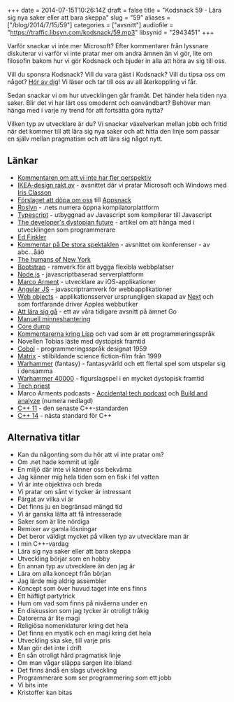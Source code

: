 +++
date = 2014-07-15T10:26:14Z
draft = false
title = "Kodsnack 59 - Lära sig nya saker eller att bara skeppa"
slug = "59"
aliases = ["/blog/2014/7/15/59"]
categories = ["avsnitt"]
audiofile = "https://traffic.libsyn.com/kodsnack/59.mp3"
libsynid = "2943451"
+++

Varför snackar vi inte mer Microsoft? Efter kommentarer från lyssnare diskuterar vi varför vi inte pratar mer om andra ämnen än vi gör, lite om filosofin bakom hur vi gör Kodsnack och bjuder in alla att höra av sig till oss.

Vill du sponsra Kodsnack? Vill du vara gäst i Kodsnack? Vill du tipsa oss om något? [Hör av dig](mailto:info@kodsnack.se)! Vi läser och tar till oss av all återkoppling vi får.

Sedan snackar vi om hur utvecklingen går framåt. Det händer hela tiden nya saker. Blir det vi har lärt oss omodernt och oanvändbart? Behöver man hänga med i varje ny trend för att fortsätta göra nytta?

Vilken typ av utvecklare är du? Vi snackar växelverkan mellan jobb och fritid när det kommer till att lära sig nya saker och att hitta den linje som passar en själv mellan pragmatism och att lära sig något nytt.

## Länkar ##
* [Kommentaren om att vi inte har fler perspektiv](http://www.idg.se/2.1085/1.568296/kodsnack--wwdc-i-backspegeln?articleRenderMode=listpostings#comment-1463335794)
* [IKEA-design rakt av](https://kodsnack.se/17/) - avsnittet där vi pratar Microsoft och Windows med [Iris Classon](http://irisclasson.com)
* [Förslaget att döpa om oss](http://www.idg.se/2.1085/1.568296/kodsnack--wwdc-i-backspegeln?articleRenderMode=listpostings#comment-1463350727) till  [Appsnack](http://appsnack.se)
* [Roslyn](https://roslyn.codeplex.com) - .nets numera öppna kompilatorplattform
* [Typescript](http://www.typescriptlang.org) - utbyggnad av Javascript som kompilerar till Javascript
* [The developer's dystopian future](https://the-pastry-box-project.net/ed-finkler/2014-july-6) - artikel om att hänga med i utvecklingen som programmerare
* [Ed Finkler](https://the-pastry-box-project.net/baker/ed-finkler)
* [Kommentar på De stora spektaklen](http://techworld.idg.se/2.2524/1.566128/kodsnack--vad-ar-en-konferens-vard?articleRenderMode=listpostings#comment-1439149591) - avsnittet om konferenser - av abc…åäö
* [The humans of New York](https://www.facebook.com/humansofnewyork)
* [Bootstrap](http://getbootstrap.com) - ramverk för att bygga flexibla webbplatser
* [Node.js](http://getbootstrap.com) - javascriptbaserad serverplattform
* [Marco Arment](http://www.marco.org) - utvecklare av iOS-applikationer
* [Angular JS](https://angularjs.org) - javascriptramverk för webbapplikationer
* [Web objects](http://en.wikipedia.org/wiki/WebObjects) - applikationsserver ursprungligen skapad av [Next](http://en.wikipedia.org/wiki/NeXT) och som fortfarande driver Apples webbutiker
* [Att lära sig gå](https://kodsnack.se/29/) - ett av våra tidigare avsnitt på ämnet Go
* [Manuell minneshantering](http://en.wikipedia.org/wiki/Manual_memory_management)
* [Core dump](http://en.wikipedia.org/wiki/Core_dump)
* [Kommentarerna kring Lisp](http://techworld.idg.se/2.2524/1.567252/kodsnack--lisp-i-alla-programmeringssprak?articleRenderMode=listpostings) och vad som är ett programmeringsspråk
* Novellen Tobias läste med dystopisk framtid
* [Cobol](http://en.wikipedia.org/wiki/Cobol) - programmeringsspråk designat 1959
* [Matrix](http://en.wikipedia.org/wiki/The_matrix) - stilbildande science fiction-film från 1999
* [Warhammer](http://en.wikipedia.org/wiki/Warhammer_Fantasy_%28disambiguation%29) (fantasy) - fantasyvärld och ett flertal spel som utspelar sig i densamma
* [Warhammer 40000](http://en.wikipedia.org/wiki/Warhammer_40,000) - figurslagspel i en mycket dystopisk framtid
* [Tech priest](http://warhammer40k.wikia.com/wiki/Tech-priest)
* Marco Arments podcasts - [Accidental tech podcast](http://atp.fm) och [Build and analyze](http://5by5.tv/buildanalyze) (numera nedlagd)
* [C++ 11](http://en.wikipedia.org/wiki/C%2B%2B11) - den senaste C++-standarden
* [C++ 14](http://en.wikipedia.org/wiki/C%2B%2B14) - nästa standard för C++

## Alternativa titlar ##
* Kan du någonting som du hör att vi inte pratar om?
* Om .net hade kommit ut igår
* En miljö där inte vi känner oss bekväma
* Jag känner mig hela tiden som en fisk i fel vatten
* Vi är inte objektiva och breda
* Vi pratar om sånt vi tycker är intressant
* Färgat av vilka vi är
* Det finns ju en begränsad mängd tid
* Vi är ganska lätta att få intresserade
* Saker som är lite nördiga
* Remixer av gamla lösningar
* Det beror väldigt mycket på vilken typ av utvecklare man är
* I min C++-vardag
* Lära sig nya saker eller att bara skeppa
* Utveckling börjar som en hobby
* En annan typ av utvecklare än den jag är
* Lära om alla koncept från början
* Jag lärde mig aldrig assembler
* Koncept som över huvud taget inte ens finns
* Ett häftigt partytrick
* Hum om vad som finns på nivåerna under en
* En diskussion som jag tycker är otroligt tråkig
* Datorerna är lite magi
* Religiösa nomenklaturer kring det hela
* Det finns en mystik och en magi kring det hela
* Utveckling ska ske, till varje pris
* Man gör det inte i drift
* En sån otroligt hård pragmatisk linje
* Om man vågar släppa sargen lite ibland
* Det finns ändå en slags utveckling
* Programmerare som ser programmering som ett jobb
* Vi bits inte
* Kristoffer kan bitas
